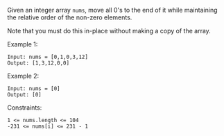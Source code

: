 Given an integer array `nums`, move all 0's to the end of it while maintaining the relative order of the non-zero elements.

Note that you must do this in-place without making a copy of the array.

 

Example 1:
```
Input: nums = [0,1,0,3,12]
Output: [1,3,12,0,0]
```

Example 2:
```
Input: nums = [0]
Output: [0]
``` 

Constraints:
```
1 <= nums.length <= 104
-231 <= nums[i] <= 231 - 1
``` 